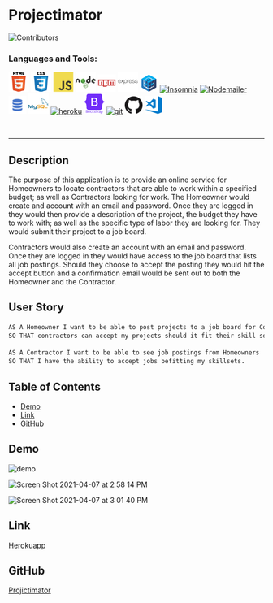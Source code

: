 # Projectimator
![Contributors](https://img.shields.io/badge/Contributors-4-green)
### Languages and Tools:

<p align="left">
<a href="https://www.w3.org/html/" target="_blank"> <img src="https://raw.githubusercontent.com/devicons/devicon/master/icons/html5/html5-original-wordmark.svg" alt="HTML" width="40" height="40"/></a> 
<a href="https://www.w3schools.com/css/" target="_blank"> <img src="https://raw.githubusercontent.com/devicons/devicon/master/icons/css3/css3-original-wordmark.svg" alt="CSS" width="40" height="40"/></a> 
<a href="https://developer.mozilla.org/en-US/docs/Web/JavaScript" target="_blank"> <img src="https://raw.githubusercontent.com/devicons/devicon/master/icons/javascript/javascript-original.svg" alt="JavaScript" width="40" height="40"/></a> 
<a href="https://nodejs.org" target="_blank"> <img src="https://raw.githubusercontent.com/devicons/devicon/master/icons/nodejs/nodejs-original-wordmark.svg" alt="Node.js" width="40" height="40"/></a> 
<img alt="npm" width="35px" src="https://raw.githubusercontent.com/devicons/devicon/master/icons/npm/npm-original-wordmark.svg"/>
<a href="https://expressjs.com" target="_blank"> <img src="https://raw.githubusercontent.com/devicons/devicon/master/icons/express/express-original-wordmark.svg" alt="express" width="40" height="40"/></a> 
<img alt="sequelize" width="35px" src="https://raw.githubusercontent.com/devicons/devicon/master/icons/sequelize/sequelize-original.svg"/>
<a href="https://insomnia.rest/" target="_blank"> <img src="https://raw.githubusercontent.com/gilbarbara/logos/master/logos/insomnia.svg" alt="Insomnia" width="40" height="40"/></a>
<a href="https://nodemailer.com/about/" target="_blank"> <img src="https://raw.githubusercontent.com/nodemailer/nodemailer/master/assets/nm_logo_400x272.png" alt="Nodemailer" width="40" height="40"/></a>
<img alt="SQL" width="35px" src="https://raw.githubusercontent.com/github/explore/80688e429a7d4ef2fca1e82350fe8e3517d3494d/topics/sql/sql.png"/>
<a href="https://www.mysql.com/" target="_blank"> <img src="https://raw.githubusercontent.com/devicons/devicon/master/icons/mysql/mysql-original-wordmark.svg" alt="mysql" width="40" height="40"/></a> 
<a href="https://heroku.com" target="_blank"> <img src="https://www.vectorlogo.zone/logos/heroku/heroku-icon.svg" alt="heroku" width="40" height="40"/></a> 
<a href="https://getbootstrap.com" target="_blank"> <img src="https://raw.githubusercontent.com/devicons/devicon/master/icons/bootstrap/bootstrap-plain-wordmark.svg" alt="bootstrap" width="40" height="40"/></a>  
<a href="https://git-scm.com/" target="_blank"> <img src="https://www.vectorlogo.zone/logos/git-scm/git-scm-icon.svg" alt="git" width="40" height="40"/></a> 
<img alt="GitHub" width="35px" src="https://raw.githubusercontent.com/github/explore/78df643247d429f6cc873026c0622819ad797942/topics/github/github.png"/>
<img alt="Visual Studio Code" width="35px" src="https://raw.githubusercontent.com/github/explore/80688e429a7d4ef2fca1e82350fe8e3517d3494d/topics/visual-studio-code/visual-studio-code.png"/>
</p>

<br />

---
  ## Description
  The purpose of this application is to provide an online service for Homeowners to locate contractors that are able to work within a specified budget; as well as Contractors looking for work. The Homeowner would create and account with an email and password. Once they are logged in they would then provide a description of the project, the budget they have to work with; as well as the specific type of labor they are looking for. They would submit their project to a job board.

  Contractors would also create an account with an email and password. Once they are logged in they would have access to the job board that lists all job postings. Should they choose to accept the posting they would hit the accept button and a confirmation email would be sent out to both the Homeowner and the Contractor.

  ## User Story
  ```md
  AS A Homeowner I want to be able to post projects to a job board for Contractors to see 
  SO THAT contractors can accept my projects should it fit their skill set. 
  
  AS A Contractor I want to be able to see job postings from Homeowners 
  SO THAT I have the ability to accept jobs befitting my skillsets.
  ```
## Table of Contents 
  * [Demo](#demo)
  * [Link](#link)
  * [GitHub](#github)
  
  ## Demo 
  ![demo](Projectimator.gif)

  ![Screen Shot 2021-04-07 at 2 58 14 PM](https://user-images.githubusercontent.com/73144564/113940037-af3dca80-97b1-11eb-84c4-00f8e34a8961.png)

  ![Screen Shot 2021-04-07 at 3 01 40 PM](https://user-images.githubusercontent.com/73144564/113940354-2b381280-97b2-11eb-8b12-f58f316b091c.png)
  ## Link 
  [Herokuapp](https://arcane-dusk-72745.herokuapp.com/)
  ## GitHub 
  [Projictimator](https://github.com/wclarkcito/contractor)
